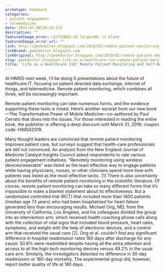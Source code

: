 ```yaml
---
archetype: bookmark
categories:
- patient engagement
- telemedicine
date: 2019-02-08T10:24:57Z
description: ""
featuredImage_error: LECTIORES-50 TargetURL is blank
featuredImage_error_url: ""
link: http://geekdoctor.blogspot.com/2019/02/remote-patient-monitoring-and-self.html
linkBrand: geekdoctor.blogspot.com
linkOriginal: http://geekdoctor.blogspot.com/2019/02/remote-patient-monitoring-and-self.html
slug: geekdoctor-blogspot-life-as-a-healthcare-cio-remote-patient-monitoring-and-self-responsibility
title: 'Life as a Healthcare CIO: Remote Patient Monitoring and Self-Responsibility'
---
```

At HIMSS next week, I'll be doing 5 presentations about the future of healthcare IT, focusing on patient directed data exchange, internet of things, and telemedicine.     Remote patient monitoring,  which combines all three, will be increasingly important.

Remote patient monitoring can take numerous forms,  and the evidence supporting these tools is mixed. Here’s another excerpt from our new book—The Transformative Power of Mobile Medicine—co-authored by Paul Cerrato that dives into the issues.  For those interested in reading the entire book, the publisher is offering a deep discount until March 31, 2019; coupon code: HIMSS2019.

Many thought leaders are convinced that remote patient monitoring improves patient care, but surveys suggest that health-care professionals are still not convinced. An analysis from the New England Journal of Medicine Catalyst Insights Council asked respondents to rate various patient engagement initiatives. “Remotely monitoring using wireless devices/wearable” was listed as the least effective way to engage patients while having physicians, nurses, or other clinicians spend more time with patients was listed as the most effective tactic. [1] There is also uncertainty about the benefits of remote patient monitoring in the scientific literature. Of course, remote patient monitoring can take so many different forms that it’s impossible to make a blanket statement about its effectiveness. But a randomized controlled trial (RCT) that included more than 1400 patients (median age 73 years) who had been hospitalized for heart failure generated less than encouraging results. Michael Ong, MD, from the University of California, Los Angeles, and his colleagues divided the group into an intervention arm, which received health coaching phone calls along with the collection of vital signs that included blood pressure, heart rates, symptoms, and weight with the help of electronic devices, and a control arm that received the usual care [2]. Ong et al. couldn’t find any significant difference in hospital readmission rates 180 days after discharge for any cause: 50.8% were readmitted despite having all the extra attention and access to all the high-tech monitoring devices versus 49.2% in the usual care arm. Similarly, the investigators detected no difference in 30-day readmission or 180-day mortality. The experimental group did, however, report better quality of life at 180 days.
